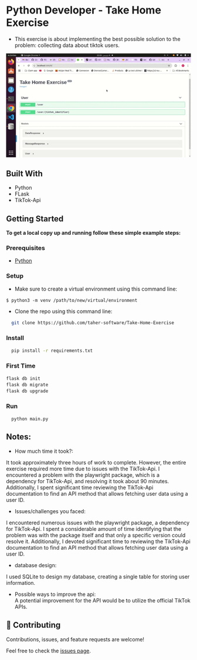 # Python Developer - Take Home Exercise
- This exercise is about implementing the best possible solution to the problem: collecting data about tiktok users.

<p align="center">
  <img src="./assets/overview.gif">
</p>

## Built With

- Python
- FLask
- TikTok-Api

## Getting Started

**To get a local copy up and running follow these simple example steps:**

### Prerequisites

- [Python](https://www.python.org/)

### Setup

- Make sure to create a virtual environment using this command line:

```
$ python3 -m venv /path/to/new/virtual/environment
```

- Clone the repo using this command line:

``` sh
  git clone https://github.com/taher-software/Take-Home-Exercise

```

### Install

```sh
  pip install -r requirements.txt
```

### First Time
```bash
flask db init
flask db migrate
flask db upgrade
```

### Run

```
  python main.py
```

## Notes:

- How much time it took?:  

It took approximately three hours of work to complete. However, the entire exercise required more time due to issues with the TikTok-Api. I encountered a problem with the playwright package, which is a dependency for TikTok-Api, and resolving it took about 90 minutes. Additionally, I spent significant time reviewing the TikTok-Api documentation to find an API method that allows fetching user data using a user ID.

- Issues/challenges you faced:  

I encountered numerous issues with the playwright package, a dependency for TikTok-Api. I spent a considerable amount of time identifying that the problem was with the package itself and that only a specific version could resolve it. Additionally, I devoted significant time to reviewing the TikTok-Api documentation to find an API method that allows fetching user data using a user ID.

- database design: 
 
I used SQLite to design my database, creating a single table for storing user information.  

- Possible ways to improve the api:  
A potential improvement for the API would be to utilize the official TikTok APIs.


## 🤝 Contributing

Contributions, issues, and feature requests are welcome!

Feel free to check the [issues page](../../issues/).

